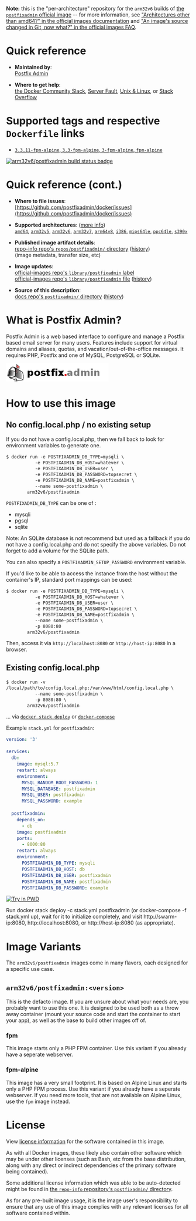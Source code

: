<!--

********************************************************************************

WARNING:

    DO NOT EDIT "postfixadmin/README.md"

    IT IS AUTO-GENERATED

    (from the other files in "postfixadmin/" combined with a set of templates)

********************************************************************************

-->

**Note:** this is the "per-architecture" repository for the `arm32v6` builds of [the `postfixadmin` official image](https://hub.docker.com/_/postfixadmin) -- for more information, see ["Architectures other than amd64?" in the official images documentation](https://github.com/docker-library/official-images#architectures-other-than-amd64) and ["An image's source changed in Git, now what?" in the official images FAQ](https://github.com/docker-library/faq#an-images-source-changed-in-git-now-what).

# Quick reference

-	**Maintained by**:  
	[Postfix Admin](https://github.com/postfixadmin/docker)

-	**Where to get help**:  
	[the Docker Community Slack](https://dockr.ly/slack), [Server Fault](https://serverfault.com/help/on-topic), [Unix & Linux](https://unix.stackexchange.com/help/on-topic), or [Stack Overflow](https://stackoverflow.com/help/on-topic)

# Supported tags and respective `Dockerfile` links

-	[`3.3.11-fpm-alpine`, `3.3-fpm-alpine`, `3-fpm-alpine`, `fpm-alpine`](https://github.com/postfixadmin/docker/blob/f9323a9da51730fc6a50c7e9ed456faf64c3363e/fpm-alpine/Dockerfile)

[![arm32v6/postfixadmin build status badge](https://img.shields.io/jenkins/s/https/doi-janky.infosiftr.net/job/multiarch/job/arm32v6/job/postfixadmin.svg?label=arm32v6/postfixadmin%20%20build%20job)](https://doi-janky.infosiftr.net/job/multiarch/job/arm32v6/job/postfixadmin/)

# Quick reference (cont.)

-	**Where to file issues**:  
	[https://github.com/postfixadmin/docker/issues](https://github.com/postfixadmin/docker/issues)

-	**Supported architectures**: ([more info](https://github.com/docker-library/official-images#architectures-other-than-amd64))  
	[`amd64`](https://hub.docker.com/r/amd64/postfixadmin/), [`arm32v5`](https://hub.docker.com/r/arm32v5/postfixadmin/), [`arm32v6`](https://hub.docker.com/r/arm32v6/postfixadmin/), [`arm32v7`](https://hub.docker.com/r/arm32v7/postfixadmin/), [`arm64v8`](https://hub.docker.com/r/arm64v8/postfixadmin/), [`i386`](https://hub.docker.com/r/i386/postfixadmin/), [`mips64le`](https://hub.docker.com/r/mips64le/postfixadmin/), [`ppc64le`](https://hub.docker.com/r/ppc64le/postfixadmin/), [`s390x`](https://hub.docker.com/r/s390x/postfixadmin/)

-	**Published image artifact details**:  
	[repo-info repo's `repos/postfixadmin/` directory](https://github.com/docker-library/repo-info/blob/master/repos/postfixadmin) ([history](https://github.com/docker-library/repo-info/commits/master/repos/postfixadmin))  
	(image metadata, transfer size, etc)

-	**Image updates**:  
	[official-images repo's `library/postfixadmin` label](https://github.com/docker-library/official-images/issues?q=label%3Alibrary%2Fpostfixadmin)  
	[official-images repo's `library/postfixadmin` file](https://github.com/docker-library/official-images/blob/master/library/postfixadmin) ([history](https://github.com/docker-library/official-images/commits/master/library/postfixadmin))

-	**Source of this description**:  
	[docs repo's `postfixadmin/` directory](https://github.com/docker-library/docs/tree/master/postfixadmin) ([history](https://github.com/docker-library/docs/commits/master/postfixadmin))

# What is Postfix Admin?

Postfix Admin is a web based interface to configure and manage a Postfix based email server for many users. Features include support for virtual domains and aliases, quotas, and vacation/out-of-the-office messages. It requires PHP, Postfix and one of MySQL, PostgreSQL or SQLite.

![logo](https://raw.githubusercontent.com/docker-library/docs/be39946abe91fb116d24d8b797c9adacfd15a851/postfixadmin/logo.png)

# How to use this image

## No config.local.php / no existing setup

If you do not have a config.local.php, then we fall back to look for environment variables to generate one.

```console
$ docker run -e POSTFIXADMIN_DB_TYPE=mysqli \
           -e POSTFIXADMIN_DB_HOST=whatever \
           -e POSTFIXADMIN_DB_USER=user \
           -e POSTFIXADMIN_DB_PASSWORD=topsecret \
           -e POSTFIXADMIN_DB_NAME=postfixadmin \
           --name some-postfixadmin \
        arm32v6/postfixadmin
```

`POSTFIXADMIN_DB_TYPE` can be one of :

-	mysqli
-	pgsql
-	sqlite

Note: An SQLite database is not recommend but used as a fallback if you do not have a config.local.php and do not specify the above variables. Do not forget to add a volume for the SQLite path.

You can also specify a `POSTFIXADMIN_SETUP_PASSWORD` environment variable.

If you'd like to be able to access the instance from the host without the container's IP, standard port mappings can be used:

```console
$ docker run -e POSTFIXADMIN_DB_TYPE=mysqli \
           -e POSTFIXADMIN_DB_HOST=whatever \
           -e POSTFIXADMIN_DB_USER=user \
           -e POSTFIXADMIN_DB_PASSWORD=topsecret \
           -e POSTFIXADMIN_DB_NAME=postfixadmin \
           --name some-postfixadmin \
           -p 8080:80
        arm32v6/postfixadmin
```

Then, access it via `http://localhost:8080` or `http://host-ip:8080` in a browser.

## Existing config.local.php

```console
$ docker run -v /local/path/to/config.local.php:/var/www/html/config.local.php \
           --name some-postfixadmin \
           -p 8080:80 \
        arm32v6/postfixadmin
```

... via [`docker stack deploy`](https://docs.docker.com/engine/reference/commandline/stack_deploy/) or [`docker-compose`](https://github.com/docker/compose)

Example `stack.yml` for `postfixadmin`:

```yaml
version: '3'

services:
  db:
    image: mysql:5.7
    restart: always
    environment:
      MYSQL_RANDOM_ROOT_PASSWORD: 1
      MYSQL_DATABASE: postfixadmin
      MYSQL_USER: postfixadmin
      MYSQL_PASSWORD: example

  postfixadmin:
    depends_on:
      - db
    image: postfixadmin
    ports:
      - 8000:80
    restart: always
    environment:
      POSTFIXADMIN_DB_TYPE: mysqli
      POSTFIXADMIN_DB_HOST: db
      POSTFIXADMIN_DB_USER: postfixadmin
      POSTFIXADMIN_DB_NAME: postfixadmin
      POSTFIXADMIN_DB_PASSWORD: example
```

[![Try in PWD](https://github.com/play-with-docker/stacks/raw/cff22438cb4195ace27f9b15784bbb497047afa7/assets/images/button.png)](http://play-with-docker.com?stack=https://raw.githubusercontent.com/docker-library/docs/c011eff7d5385665f43db2e0330716da4ab68e75/postfixadmin/stack.yml)

Run docker stack deploy -c stack.yml postfixadmin (or docker-compose -f stack.yml up), wait for it to initialize completely, and visit http://swarm-ip:8080, http://localhost:8080, or http://host-ip:8080 (as appropriate).

# Image Variants

The `arm32v6/postfixadmin` images come in many flavors, each designed for a specific use case.

## `arm32v6/postfixadmin:<version>`

This is the defacto image. If you are unsure about what your needs are, you probably want to use this one. It is designed to be used both as a throw away container (mount your source code and start the container to start your app), as well as the base to build other images off of.

### fpm

This image starts only a PHP FPM container. Use this variant if you already have a seperate webserver.

### fpm-alpine

This image has a very small footprint. It is based on Alpine Linux and starts only a PHP FPM process. Use this variant if you already have a seperate webserver. If you need more tools, that are not available on Alpine Linux, use the `fpm` image instead.

# License

View [license information](https://github.com/postfixadmin/postfixadmin/blob/master/LICENSE.TXT) for the software contained in this image.

As with all Docker images, these likely also contain other software which may be under other licenses (such as Bash, etc from the base distribution, along with any direct or indirect dependencies of the primary software being contained).

Some additional license information which was able to be auto-detected might be found in [the `repo-info` repository's `postfixadmin/` directory](https://github.com/docker-library/repo-info/tree/master/repos/postfixadmin).

As for any pre-built image usage, it is the image user's responsibility to ensure that any use of this image complies with any relevant licenses for all software contained within.

